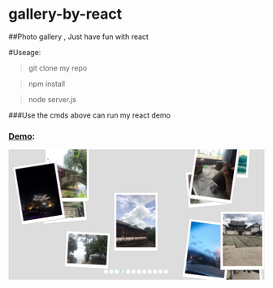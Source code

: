 # gallery-by-react
##Photo gallery , Just have fun with react

#Useage:

> git clone my repo 

> npm install 

> node server.js

###Use the cmds above can run my react demo 

### [Demo](https://codingjoker.github.io/gallery-by-react/):
  ![image](https://github.com/CodingJoker/gallery-by-react/raw/master/src/images/example.png)

